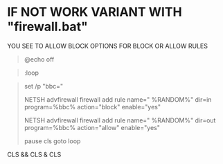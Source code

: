 # IF NOT WORK VARIANT WITH "firewall.bat"

YOU SEE TO ALLOW BLOCK OPTIONS FOR BLOCK OR ALLOW RULES


> @echo off

> 
> 
> :loop

> set /p "bbc="
> 
> NETSH advfirewall firewall add rule name=" %RANDOM%" dir=in program=%bbc% action="block" enable="yes"
>
> NETSH advfirewall firewall add rule name=" %RANDOM%" dir=out program=%bbc% action="allow" enable="yes"
>
> pause
> cls
> goto loop


CLS && CLS & CLS
